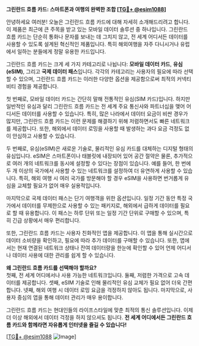 **그린란드 흐름 카드: 스마트폰과 여행의 완벽한 조합 [[TG💪+ @esim1088](https://t.me/s/esim1088)]**

안녕하세요 여러분! 오늘은 그린란드 흐름 카드에 대해 자세히 소개해드리려고 합니다. 이 제품은 최근에 큰 주목을 받고 있는 모바일 데이터 솔루션 중 하나입니다. 그린란드 흐름 카드는 단순히 통화나 문자를 보내는 데 그치지 않고, 전 세계 어디서든 데이터를 사용할 수 있도록 설계된 혁신적인 제품입니다. 특히 해외여행을 자주 다니시거나 유럽에서 일하는 분들에게 정말 유용한 카드입니다.

그린란드 흐름 카드는 크게 세 가지 카테고리로 나뉩니다: **모바일 데이터 카드**, **유심(eSIM)**, 그리고 **국제 데이터 패스**입니다. 각각의 카테고리는 사용자의 필요에 따라 선택할 수 있으며, 그린란드 흐름 카드는 이러한 다양한 옵션을 제공함으로써 최적의 커넥티비티 경험을 제공합니다.

첫 번째로, 모바일 데이터 카드는 간단히 말해 전통적인 유심(SIM 카드)입니다. 하지만 일반적인 유심과 달리 그린란드 흐름 카드는 전 세계 주요 통신사와 파트너십을 맺어 어디서든 데이터를 사용할 수 있습니다. 특히, 많은 나라에서 데이터 요금이 비싼 경우가 많지만, 그린란드 흐름 카드는 이런 문제를 해결하기 위해 저렴하면서도 빠른 네트워크를 제공합니다. 또한, 해외에서 데이터 로밍을 사용할 때 발생하는 과다 요금 걱정도 없이 안심하고 사용할 수 있습니다.

두 번째로, 유심(eSIM)은 새로운 기술로, 물리적인 유심 카드를 대체하는 디지털 형태의 유심입니다. eSIM은 스마트폰이나 태블릿에 내장되어 있어 공간 절약은 물론, 추가적으로 여러 개의 네트워크를 동시에 설정할 수 있다는 장점이 있습니다. 예를 들어, 한 번에 두 개 이상의 국가에서 사용할 수 있는 네트워크를 설정하여 더 유연하게 사용할 수 있습니다. 특히, 해외 여행 시 여러 국가를 방문해야 할 경우 eSIM을 사용하면 번거롭게 유심을 교체할 필요가 없어 매우 실용적입니다.

마지막으로 국제 데이터 패스는 단기 여행객을 위한 옵션입니다. 일정 기간 동안 특정 국가에서 데이터를 무제한으로 사용할 수 있는 패키지로, 해외에서 급하게 데이터를 필요로 할 때 유용합니다. 이 패스는 하루 단위 또는 일정 기간 단위로 구매할 수 있으며, 특히 긴급 상황에서 매우 편리합니다.

또한, 그린란드 흐름 카드는 사용자 친화적인 앱을 제공합니다. 이 앱을 통해 실시간으로 데이터 소비량을 확인하고, 필요에 따라 추가 데이터를 구매할 수 있습니다. 또한, 앱에서는 현재 연결된 네트워크 상태나 잔여 데이터량을 한눈에 확인할 수 있어 언제 어디서나 데이터 사용에 대한 관리를 쉽게 할 수 있습니다.

**왜 그린란드 흐름 카드를 선택해야 할까요?**  
첫째, 전 세계 어디에서나 사용 가능한 네트워크입니다. 둘째, 저렴한 가격으로 고속 데이터를 제공합니다. 셋째, eSIM 기술로 인해 물리적인 유심 교체가 필요 없어 더욱 간편합니다. 넷째, 해외 여행 시 데이터 로밍 요금을 걱정하지 않아도 됩니다. 마지막으로, 사용자 중심의 앱을 통해 데이터 관리가 매우 용이합니다.

그린란드 흐름 카드는 현대인들의 라이프스타일에 맞춘 최적의 통신 솔루션입니다. 이제 더 이상 해외에서 데이터 걱정을 하지 않으셔도 됩니다. **전 세계 어디에서든 그린란드 흐름 카드와 함께라면 자유롭게 인터넷을 즐길 수 있습니다!**

[[TG💪+ @esim1088](https://t.me/s/esim1088) ![Image](https://i.postimg.cc/Y0z9fWf4/image.png)]